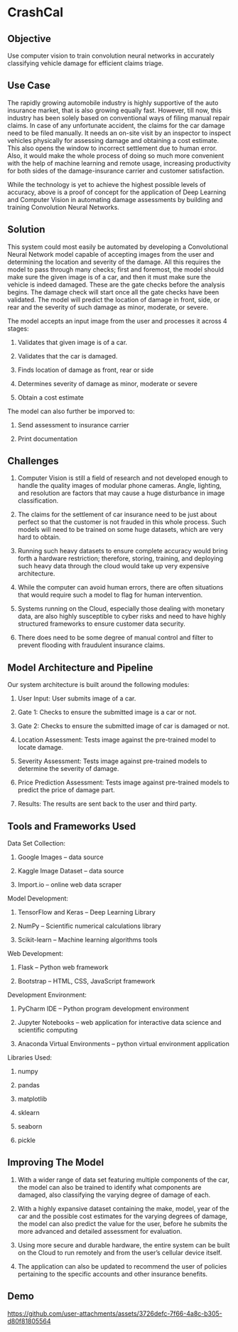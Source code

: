 # CrashCal

## Objective

Use computer vision to train convolution neural networks in accurately classifying vehicle damage for efficient claims triage.

## Use Case

The rapidly growing automobile industry is highly supportive of the auto insurance market, that is also growing equally fast. However, till now, this industry has been solely based on conventional ways of filing manual repair claims. In case of any unfortunate accident, the claims for the car damage need to be filed manually. It needs an on-site visit by an inspector to inspect vehicles physically for assessing damage and obtaining a cost estimate. This also opens the window to incorrect settlement due to human error. Also, it would make the whole process of doing so much more convenient with the help of machine learning and remote usage, increasing productivity for both sides of the damage-insurance carrier and customer satisfaction.

While the technology is yet to achieve the highest possible levels of accuracy, above is a proof of concept for the application of Deep Learning and Computer Vision in automating damage assessments by building and training Convolution Neural Networks.

## Solution

This system could most easily be automated by developing a Convolutional Neural Network model capable of accepting images from the user and determining the location and severity of the damage. All this requires the model to pass through many checks; first and foremost, the model should make sure the given image is of a car, and then it must make sure the vehicle is indeed damaged. These are the gate checks before the analysis begins. The damage check will start once all the gate checks have been validated. The model will predict the location of damage in front, side, or rear and the severity of such damage as minor, moderate, or severe.

The model accepts an input image from the user and processes it across 4 stages:

1. Validates that given image is of a car.

2. Validates that the car is damaged.

3. Finds location of damage as front, rear or side

4. Determines severity of damage as minor, moderate or severe

5. Obtain a cost estimate

The model can also further be imporved to:

1. Send assessment to insurance carrier

2. Print documentation

## Challenges

1. Computer Vision is still a field of research and not developed enough to handle the quality images of modular phone cameras. Angle, lighting, and resolution are factors that may cause a huge disturbance in image classification.

2. The claims for the settlement of car insurance need to be just about perfect so that the customer is not frauded in this whole process. Such models will need to be trained on some huge datasets, which are very hard to obtain.

3. Running such heavy datasets to ensure complete accuracy would bring forth a hardware restriction; therefore, storing, training, and deploying such heavy data through the cloud would take up very expensive architecture.

4. While the computer can avoid human errors, there are often situations that would require such a model to flag for human intervention.

5. Systems running on the Cloud, especially those dealing with monetary data, are also highly susceptible to cyber risks and need to have highly structured frameworks to ensure customer data security.

6. There does need to be some degree of manual control and filter to prevent flooding with fraudulent insurance claims.

## Model Architecture and Pipeline

Our system architecture is built around the following modules:

1. User Input: User submits image of a car.

2. Gate 1: Checks to ensure the submitted image is a car or not.

3. Gate 2: Checks to ensure the submitted image of car is damaged or not.

4. Location Assessment: Tests image against the pre-trained model to locate damage.

5. Severity Assessment: Tests image against pre-trained models to determine the severity of damage.

6. Price Prediction Assessment: Tests image against pre-trained models to predict the price of damage part.

7. Results: The results are sent back to the user and third party.

## Tools and Frameworks Used

Data Set Collection:

1. Google Images – data source

2. Kaggle Image Dataset – data source

3. Import.io – online web data scraper

Model Development:

1. TensorFlow and Keras – Deep Learning Library

2. NumPy – Scientific numerical calculations library

3. Scikit-learn – Machine learning algorithms tools

Web Development:

1. Flask – Python web framework

2. Bootstrap – HTML, CSS, JavaScript framework

Development Environment:

1. PyCharm IDE – Python program development environment

2. Jupyter Notebooks – web application for interactive data science and scientific computing

3. Anaconda Virtual Environments – python virtual environment application

Libraries Used:

1. numpy

2. pandas

3. matplotlib

4. sklearn

5. seaborn

6. pickle

## Improving The Model

1. With a wider range of data set featuring multiple components of the car, the model can also be trained to identify what components are damaged, also classifying the varying degree of damage of each.

2. With a highly expansive dataset containing the make, model, year of the car and the possible cost estimates for the varying degrees of damage, the model can also predict the value for the user, before he submits the more advanced and detailed assessment for evaluation.

3. Using more secure and durable hardware, the entire system can be built on the Cloud to run remotely and from the user’s cellular device itself.

4. The application can also be updated to recommend the user of policies pertaining to the specific accounts and other insurance benefits.

## Demo

https://github.com/user-attachments/assets/3726defc-7f66-4a8c-b305-d80f81805564
